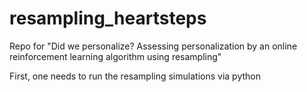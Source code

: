 # resampling_heartsteps
Repo for "Did we personalize? Assessing personalization by an online reinforcement learning algorithm using resampling"

First, one needs to run the resampling simulations via python 
